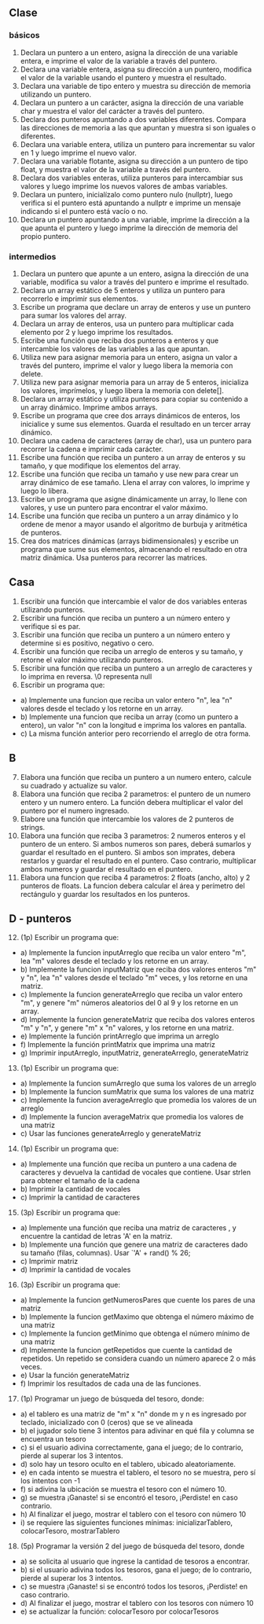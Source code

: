 ## Clase
### básicos
1. Declara un puntero a un entero, asigna la dirección de una variable entera, e imprime el valor de la variable a través del puntero.
2. Declara una variable entera, asigna su dirección a un puntero, modifica el valor de la variable usando el puntero y muestra el resultado.
3. Declara una variable de tipo entero y muestra su dirección de memoria utilizando un puntero.
4. Declara un puntero a un carácter, asigna la dirección de una variable char y muestra el valor del carácter a través del puntero.
5. Declara dos punteros apuntando a dos variables diferentes. Compara las direcciones de memoria a las que apuntan y muestra si son iguales o diferentes.
6. Declara una variable entera, utiliza un puntero para incrementar su valor en 1 y luego imprime el nuevo valor.
7. Declara una variable flotante, asigna su dirección a un puntero de tipo float, y muestra el valor de la variable a través del puntero.
8. Declara dos variables enteras, utiliza punteros para intercambiar sus valores y luego imprime los nuevos valores de ambas variables.
9. Declara un puntero, inicialízalo como puntero nulo (nullptr), luego verifica si el puntero está apuntando a nullptr e imprime un mensaje indicando si el puntero está vacío o no.
10. Declara un puntero apuntando a una variable, imprime la dirección a la que apunta el puntero y luego imprime la dirección de memoria del propio puntero.

### intermedios
1. Declara un puntero que apunte a un entero, asigna la dirección de una variable, modifica su valor a través del puntero e imprime el resultado.
2. Declara un array estático de 5 enteros y utiliza un puntero para recorrerlo e imprimir sus elementos.
3. Escribe un programa que declare un array de enteros y use un puntero para sumar los valores del array.
4. Declara un array de enteros, usa un puntero para multiplicar cada elemento por 2 y luego imprime los resultados.
5. Escribe una función que reciba dos punteros a enteros y que intercambie los valores de las variables a las que apuntan.
6. Utiliza new para asignar memoria para un entero, asigna un valor a través del puntero, imprime el valor y luego libera la memoria con delete.
7. Utiliza new para asignar memoria para un array de 5 enteros, inicializa los valores, imprímelos, y luego libera la memoria con delete[].
8. Declara un array estático y utiliza punteros para copiar su contenido a un array dinámico. Imprime ambos arrays.
9. Escribe un programa que cree dos arrays dinámicos de enteros, los inicialice y sume sus elementos. Guarda el resultado en un tercer array dinámico.
10. Declara una cadena de caracteres (array de char), usa un puntero para recorrer la cadena e imprimir cada carácter.
11. Escribe una función que reciba un puntero a un array de enteros y su tamaño, y que modifique los elementos del array.
12. Escribe una función que reciba un tamaño y use new para crear un array dinámico de ese tamaño. Llena el array con valores, lo imprime y luego lo libera.
13. Escribe un programa que asigne dinámicamente un array, lo llene con valores, y use un puntero para encontrar el valor máximo.
14. Escribe una función que reciba un puntero a un array dinámico y lo ordene de menor a mayor usando el algoritmo de burbuja y aritmética de punteros.
15. Crea dos matrices dinámicas (arrays bidimensionales) y escribe un programa que sume sus elementos, almacenando el resultado en otra matriz dinámica. Usa punteros para recorrer las matrices.

## Casa
01. Escribir una función que intercambie el valor de dos variables enteras utilizando punteros.
02. Escribir una función que reciba un puntero a un número entero y verifique si es par.
03. Escribir una función que reciba un puntero a un número entero y determine si es positivo, negativo o cero.
04. Escribir una función que reciba un arreglo de enteros y su tamaño, y retorne el valor máximo utilizando punteros.
05. Escribir una función que reciba un puntero a un arreglo de caracteres y lo imprima en reversa. \0 representa null
06. Escribir un programa que: 
   - a) Implemente una funcion que reciba un valor entero "n", lea "n" valores desde el teclado y los retorne en un array. 
   - b) Implemente una funcion que reciba un array (como un puntero a entero), un valor "n" con la longitud e imprima los valores en pantalla.
   - c) La misma función anterior pero recorriendo el arreglo de otra forma.

## B
07. Elabora una función que reciba un puntero a un numero entero, calcule su cuadrado y actualize su valor.
08. Elabora una función que reciba 2 parametros: el puntero de un numero entero y un numero entero. La función debera multiplicar el valor del puntero por el numero ingresado.
09. Elabore una función que intercambie los valores de 2 punteros de strings.
10. Elabora una función que reciba 3 parametros: 2 numeros enteros y el puntero de un entero. Si ambos numeros son pares, deberá sumarlos y guardar el resultado en el puntero. Si ambos son imprates, debera restarlos y guardar el resultado en el puntero. Caso contrario, multiplicar ambos numeros y guardar el resultado en el puntero.
11. Elabora una funcion que reciba 4 parametros: 2 floats (ancho, alto) y 2 punteros de floats. La funcion debera calcular el área y perímetro del rectángulo y guardar los resultados en los punteros.

## D - punteros
12. (1p) Escribir un programa que: 
   - a) Implemente la funcion inputArreglo que reciba un valor entero "m", lea "m" valores desde el teclado y los retorne en un array.
   - b) Implemente la funcion inputMatriz que reciba dos valores enteros "m" y "n", lea "n" valores desde el teclado "m" veces, y los retorne en una matriz.
   - c) Implemente la funcion generateArreglo que reciba un valor entero "m", y genere "m" números aleatorios del 0 al 9 y los retorne en un array.
   - d) Implemente la funcion generateMatriz que reciba dos valores enteros "m" y "n", y genere "m" x "n" valores, y los retorne en una matriz.
   - e) Implemente la función printArreglo que imprima un arreglo
   - f) Implemente la función printMatrix que imprima una matriz
   - g) Imprimir inputArreglo, inputMatriz, generateArreglo, generateMatriz
13. (1p) Escribir un programa que:
   - a) Implemente la funcion sumArreglo que suma los valores de un arreglo
   - b) Implemente la funcion sumMatrix que suma los valores de una matriz
   - c) Implemente la funcion averageArreglo que promedia los valores de un arreglo
   - d) Implemente la funcion averageMatrix que promedia los valores de una matriz
   - c) Usar las funciones generateArreglo y generateMatriz
14. (1p) Escribir un programa que:
   - a) Implemente una función que reciba un puntero a una cadena de caracteres y devuelva la cantidad de vocales que contiene. Usar strlen para obtener el tamaño de la cadena
   - b) Imprimir la cantidad de vocales
   - c) Imprimir la cantidad de caracteres
15. (3p) Escribir un programa que:
   - a) Implemente una función que reciba una matriz de caracteres , y encuentre la cantidad de letras 'A' en la matriz.
   - b) Implemente una función que genere una matriz de caracteres dado su tamaño (filas, columnas). Usar `'A' + rand() % 26;
   - c) Imprimir matriz
   - d) Imprimir la cantidad de vocales
16. (3p) Escribir un programa que:
   - a) Implemente la funcion getNumerosPares que cuente los pares de una matriz
   - b) Implemente la funcion getMaximo que obtenga el número máximo de una matriz
   - c) Implemente la funcion getMínimo que obtenga el número mínimo de una matriz
   - d) Implemente la funcion getRepetidos que cuente la cantidad de repetidos. Un repetido se considera cuando un número aparece 2 o más veces.
   - e) Usar la función generateMatriz
   - f) Imprimir los resultados de cada una de las funciones.
17. (1p) Programar un juego de búsqueda del tesoro, donde:
   - a) el tablero es una matriz de "m" x "n" donde m y n es ingresado por teclado, inicializado con 0 (ceros) que se ve alineada
   - b) el jugador solo tiene 3 intentos para adivinar en qué fila y columna se encuentra un tesoro
   - c) si el usuario adivina correctamente, gana el juego; de lo contrario, pierde al superar los 3 intentos. 
   - d) solo hay un tesoro oculto en el tablero, ubicado aleatoriamente.
   - e) en cada intento se muestra el tablero, el tesoro no se muestra, pero sí los intentos con -1
   - f) si adivina la ubicación se muestra el tesoro con el número 10.
   - g) se muestra ¡Ganaste! si se encontró el tesoro, ¡Perdiste! en caso contrario.
   - h) Al finalizar el juego, mostrar el tablero con el tesoro con número 10
   - i) se requiere las siguientes funciones mínimas: inicializarTablero, colocarTesoro, mostrarTablero
18. (5p) Programar la versión 2 del juego de búsqueda del tesoro, donde
   - a) se solicita al usuario que ingrese la cantidad de tesoros a encontrar.
   - b) si el usuario adivina todos los tesoros, gana el juego; de lo contrario, pierde al superar los 3 intentos. 
   - c) se muestra ¡Ganaste! si se encontró todos los tesoros, ¡Perdiste! en caso contrario.
   - d) Al finalizar el juego, mostrar el tablero con los tesoros con número 10
   - e) se actualizar la función: colocarTesoro por colocarTesoros